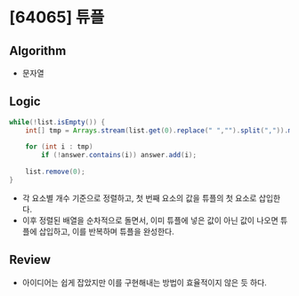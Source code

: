 # [64065] 튜플

## Algorithm
- 문자열

## Logic

```java
while(!list.isEmpty()) {
    int[] tmp = Arrays.stream(list.get(0).replace(" ","").split(",")).mapToInt(Integer::parseInt).toArray();
    
    for (int i : tmp)
        if (!answer.contains(i)) answer.add(i);
    
    list.remove(0);
}
```
- 각 요소별 개수 기준으로 정렬하고, 첫 번째 요소의 값을 튜플의 첫 요소로 삽입한다.
- 이후 정렬된 배열을 순차적으로 돌면서, 이미 튜플에 넣은 값이 아닌 값이 나오면 튜플에 삽입하고, 이를 반복하며 튜플을 완성한다.

## Review
- 아이디어는 쉽게 잡았지만 이를 구현해내는 방법이 효율적이지 않은 듯 하다.